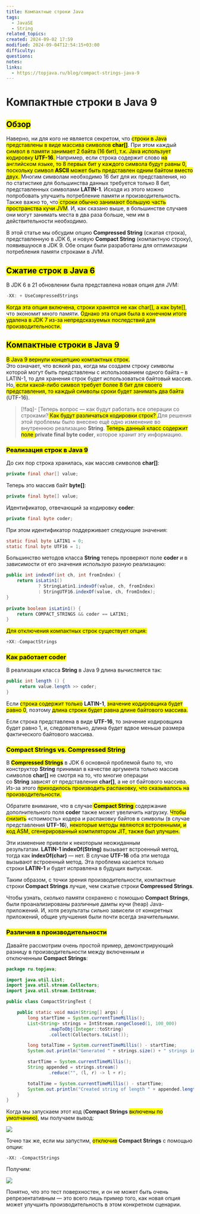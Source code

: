 ```yaml
---
title: Компактные строки Java
tags:
  - JavaSE
  - String
related_topics: 
created: 2024-09-02 17:59
modified: 2024-09-04T12:54:15+03:00
difficulty: 
questions: 
notes: 
links:
  - https://topjava.ru/blog/compact-strings-java-9
---
```

# Компактные строки  в Java 9
## <mark class="hltr-orange">Обзор</mark>

Наверно, ни для кого не является секретом, что <mark class="hltr-yellow">строки в Java представлены в виде массива символов **char[]**</mark>. При этом каждый <mark class="hltr-green2">символ в памяти занимает 2 байта (16 бит), т.к. Java использует кодировку **UTF-16**.  </mark>
Например, если строка содержит слово <mark class="hltr-yellow">на английском языке, то 8 первых бит у каждого символа будут равны 0, поскольку символ **ASCII** может быть представлен одним байтом вместо двух.  </mark>
Многим символам необходимо 16 бит для их представления, но по статистике для большинства данных требуется только 8 бит, представленных символами **LATIN-1**. Исходя из этого можно попробовать улучшить потребление памяти и производительность.  
Также важно то, что<mark class="hltr-yellow"> строки обычно занимают большую часть пространства кучи JVM</mark>. И, как сказано выше, в большинстве случаев они могут занимать места в два раза больше, чем им в действительности необходимо.  

В этой статье мы обсудим опцию **Compressed String** (сжатая строка), представленную в JDK 6, и новую **Compact String** (компактную строку), появившуюся в JDK 9. Обе опции были разработаны для оптимизации потребления памяти строками в JVM.

## **<mark class="hltr-orange">Сжатие строк в Java 6</mark>**

В JDK 6 в 21 обновлении была представлена новая опция для JVM:

```java
-XX: + UseCompressedStrings
```

<mark class="hltr-purple">Когда эта опция включена, строки хранятся не как char[], а как byte[]</mark>, что экономит много памяти. <mark class="hltr-red">Однако эта опция была в конечном итоге удалена в JDK 7 из-за непредсказуемых последствий для производительности.</mark>

##  <mark class="hltr-orange">Компактные строки в Java 9</mark>

<mark class="hltr-red">В Java 9 вернули концепцию компактных строк.  
</mark>
Это означает, что всякий раз, когда мы создаем строку символы которой могут быть представлены с использованием одного байта – в LATIN-1, то для хранения строк будет использоваться байтовый массив. Но,<mark class="hltr-purple"> если какой-либо символ требует более 8 бит для своего представления, то каждый символы сроки будет занимать два байта</mark> (UTF-16).  

>[!faq]- [Теперь вопрос — как будут работать все операции со строками?<mark class="hltr-yellow"> Как будут различаться кодировки строк? </mark> 
> Для решения этой проблемы было внесено ещё одно изменение во внутреннюю реализацию **String**. <mark class="hltr-yellow">Теперь данный класс содержит поле </mark>**private final byte coder**, которое хранит эту информацию.  

###  <mark class="hltr-orange">Реализация строк в Java 9</mark>

До сих пор строка хранилась, как массив символов **char[]**:

```java
private final char[] value;
```

Теперь это массив байт **byte[]**:

```java
private final byte[] value;
```

Идентификатор, отвечающий за кодировку **coder**:

```java
private final byte coder;
```

При этом идентификатор поддерживает следующие значения:

```java
static final byte LATIN1 = 0;
static final byte UTF16 = 1;
```

Большинство методов класса **String** теперь проверяют поле **coder** и в зависимости от его значения использую разную реализацию:

```java
public int indexOf(int ch, int fromIndex) {
    return isLatin1()
            ? StringLatin1.indexOf(value, ch, fromIndex)
            : StringUTF16.indexOf(value, ch, fromIndex);
} 
 
private boolean isLatin1() {
    return COMPACT_STRINGS && coder == LATIN1;
}
```

<mark class="hltr-yellow">Для отключения компактных строк существует опция:</mark>

```java
+XX:-CompactStrings
```

### <mark class="hltr-orange">Как работает coder</mark>

В реализации класса **String** в Java 9 длина вычисляется так:

```java
public int length () {
     return value.length >> coder;
}
```

Если <mark class="hltr-yellow">строка содержит только</mark> **LATIN-1**, <mark class="hltr-yellow">значение кодировщика будет равно 0</mark>, поэтому <mark class="hltr-red">длина строки будет равна длине байтового массива.  </mark>

Если строка представлена в виде **UTF-16**, то значение кодировщика будет равно 1, и, следовательно, длина будет вдвое меньше размера фактического байтового массива.  

###  <mark class="hltr-orange">Compact Strings vs. Compressed String</mark>

В **<mark class="hltr-red">Compressed Strings</mark>** в JDK 6 основной проблемой было то, что конструктор **String** принимал в качестве аргумента только массив символов **char[]** не смотря на то, что многие операции со **String** зависят от представления **char[]**, а не от байтового массива. Из-за этого <mark class="hltr-yellow">приходилось производить распаковку, что сказывалось на производительности.  </mark>

Обратите внимание, что в случае<mark class="hltr-red"> **Compact String** </mark>содержание дополнительного поля **coder** также может увеличить нагрузку. <mark class="hltr-yellow">Чтобы снизить</mark> «стоимость» кодера и распаковку байтов в символы (в случае представления **UTF-16**), <mark class="hltr-yellow">некоторые методы являются встроенными, и код ASM, сгенерированный компилятором JIT, также был улучшен.  </mark>

Эти изменение привели к некоторым неожиданным результатам. **LATIN-1 indexOf(String)** вызывает встроенный метод, тогда как **indexOf(char)** — нет. В случае **UTF-16** оба эти метода вызывают встроенный метод. Эта проблема касается только строки **LATIN-1** и будет исправлена в будущих выпусках.  

Таким образом, с точки зрения производительности, компактные строки **Compact Strings** лучше, чем сжатые строки **Compressed Strings**.  

Чтобы узнать, сколько памяти сохранено с помощью **Compact Strings**, были проанализированы различные дампы кучи (heap) Java-приложений. И, хотя результаты сильно зависели от конкретных приложений, общие улучшения были почти всегда значительными.

### <mark class="hltr-orange">Различия в производительности</mark>

Давайте рассмотрим очень простой пример, демонстрирующий разницу в производительности между включенным и отключенным **Compact Strings**:

```java
package ru.topjava;

import java.util.List;
import java.util.stream.Collectors;
import java.util.stream.IntStream;

public class CompactStringTest {

    public static void main(String[] args) {
        long startTime = System.currentTimeMillis();
        List<String> strings = IntStream.rangeClosed(1, 100_000)
                .mapToObj(Integer::toString)
                .collect(Collectors.toList());

        long totalTime = System.currentTimeMillis() - startTime;
        System.out.println("Generated " + strings.size() + " strings in " + totalTime + " ms.");

        startTime = System.currentTimeMillis();
        String appended = strings.stream()
                .reduce("", (l, r) -> l + r);

        totalTime = System.currentTimeMillis() - startTime;
        System.out.println("Created string of length " + appended.length() + " in " + totalTime + " ms.");
    }
}
```

Когда мы запускаем этот код (**Compact Strings** <mark class="hltr-green2">включены по умолчанию)</mark>, мы получаем вывод:

![](https://optim.tildacdn.com/tild6665-3037-4931-b134-653538393833/-/resize/760x/-/format/webp/carbon_7.png)

Точно так же, если мы запустим, <mark class="hltr-green2">отключив</mark> **Compact Strings** с помощью опции:

```
-XX: -CompactStrings
```

Получим:

![](https://optim.tildacdn.com/tild3364-6130-4630-b936-623137383562/-/resize/760x/-/format/webp/carbon_8.png)

Понятно, что это тест поверхностен, и он не может быть очень репрезентативным — это всего лишь пример того, как новая опция может улучшить производительность в этом конкретном сценарии.